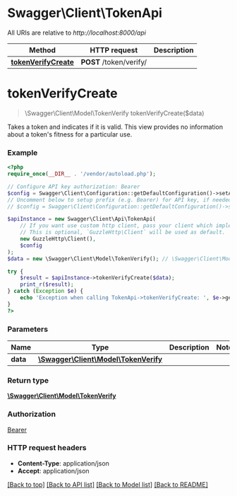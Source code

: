 # Swagger\Client\TokenApi

All URIs are relative to *http://localhost:8000/api*

Method | HTTP request | Description
------------- | ------------- | -------------
[**tokenVerifyCreate**](TokenApi.md#tokenVerifyCreate) | **POST** /token/verify/ | 


# **tokenVerifyCreate**
> \Swagger\Client\Model\TokenVerify tokenVerifyCreate($data)



Takes a token and indicates if it is valid.  This view provides no information about a token's fitness for a particular use.

### Example
```php
<?php
require_once(__DIR__ . '/vendor/autoload.php');

// Configure API key authorization: Bearer
$config = Swagger\Client\Configuration::getDefaultConfiguration()->setApiKey('Authorization', 'YOUR_API_KEY');
// Uncomment below to setup prefix (e.g. Bearer) for API key, if needed
// $config = Swagger\Client\Configuration::getDefaultConfiguration()->setApiKeyPrefix('Authorization', 'Bearer');

$apiInstance = new Swagger\Client\Api\TokenApi(
    // If you want use custom http client, pass your client which implements `GuzzleHttp\ClientInterface`.
    // This is optional, `GuzzleHttp\Client` will be used as default.
    new GuzzleHttp\Client(),
    $config
);
$data = new \Swagger\Client\Model\TokenVerify(); // \Swagger\Client\Model\TokenVerify | 

try {
    $result = $apiInstance->tokenVerifyCreate($data);
    print_r($result);
} catch (Exception $e) {
    echo 'Exception when calling TokenApi->tokenVerifyCreate: ', $e->getMessage(), PHP_EOL;
}
?>
```

### Parameters

Name | Type | Description  | Notes
------------- | ------------- | ------------- | -------------
 **data** | [**\Swagger\Client\Model\TokenVerify**](../Model/TokenVerify.md)|  |

### Return type

[**\Swagger\Client\Model\TokenVerify**](../Model/TokenVerify.md)

### Authorization

[Bearer](../../README.md#Bearer)

### HTTP request headers

 - **Content-Type**: application/json
 - **Accept**: application/json

[[Back to top]](#) [[Back to API list]](../../README.md#documentation-for-api-endpoints) [[Back to Model list]](../../README.md#documentation-for-models) [[Back to README]](../../README.md)

